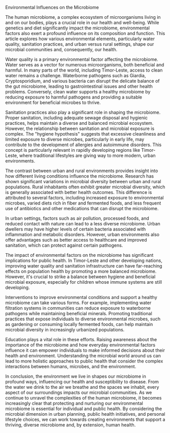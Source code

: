 Environmental Influences on the Microbiome

The human microbiome, a complex ecosystem of microorganisms living in and on our bodies, plays a crucial role in our health and well-being. While genetics and diet significantly impact the microbiome, environmental factors also exert a profound influence on its composition and function. This article explores how various environmental elements, particularly water quality, sanitation practices, and urban versus rural settings, shape our microbial communities and, consequently, our health.

Water quality is a primary environmental factor affecting the microbiome. Water serves as a vector for numerous microorganisms, both beneficial and harmful. In many parts of the world, including Timor-Leste, access to clean water remains a challenge. Waterborne pathogens such as Giardia, Cryptosporidium, and various bacteria can disrupt the delicate balance of the gut microbiome, leading to gastrointestinal issues and other health problems. Conversely, clean water supports a healthy microbiome by reducing exposure to harmful pathogens and providing a suitable environment for beneficial microbes to thrive.

Sanitation practices also play a significant role in shaping the microbiome. Proper sanitation, including adequate sewage disposal and hygienic practices, helps maintain a diverse and balanced microbial ecosystem. However, the relationship between sanitation and microbial exposure is complex. The "hygiene hypothesis" suggests that excessive cleanliness and limited exposure to diverse microbes, particularly in early life, may contribute to the development of allergies and autoimmune disorders. This concept is particularly relevant in rapidly developing regions like Timor-Leste, where traditional lifestyles are giving way to more modern, urban environments.

The contrast between urban and rural environments provides insight into how different living conditions influence the microbiome. Research has shown significant variations in microbial diversity between urban and rural populations. Rural inhabitants often exhibit greater microbial diversity, which is generally associated with better health outcomes. This difference is attributed to several factors, including increased exposure to environmental microbes, varied diets rich in fiber and fermented foods, and less frequent use of antibiotics and other medications that can disrupt the microbiome.

In urban settings, factors such as air pollution, processed foods, and reduced contact with nature can lead to a less diverse microbiome. Urban dwellers may have higher levels of certain bacteria associated with inflammation and metabolic disorders. However, urban environments also offer advantages such as better access to healthcare and improved sanitation, which can protect against certain pathogens.

The impact of environmental factors on the microbiome has significant implications for public health. In Timor-Leste and other developing nations, improving water quality and sanitation infrastructure can have far-reaching effects on population health by promoting a more balanced microbiome. However, it's crucial to strike a balance between hygiene and beneficial microbial exposure, especially for children whose immune systems are still developing.

Interventions to improve environmental conditions and support a healthy microbiome can take various forms. For example, implementing water filtration systems in communities can reduce exposure to waterborne pathogens while maintaining beneficial minerals. Promoting traditional practices that expose individuals to diverse environmental microbes, such as gardening or consuming locally fermented foods, can help maintain microbial diversity in increasingly urbanized populations.

Education plays a vital role in these efforts. Raising awareness about the importance of the microbiome and how everyday environmental factors influence it can empower individuals to make informed decisions about their health and environment. Understanding the microbial world around us can lead to more holistic approaches to public health that consider the complex interactions between humans, microbes, and the environment.

In conclusion, the environment we live in shapes our microbiome in profound ways, influencing our health and susceptibility to disease. From the water we drink to the air we breathe and the spaces we inhabit, every aspect of our surroundings impacts our microbial communities. As we continue to unravel the complexities of the human microbiome, it becomes increasingly clear that protecting and nurturing our environmental microbiome is essential for individual and public health. By considering the microbial dimension in urban planning, public health initiatives, and personal lifestyle choices, we can work towards creating environments that support a thriving, diverse microbiome and, by extension, human health.